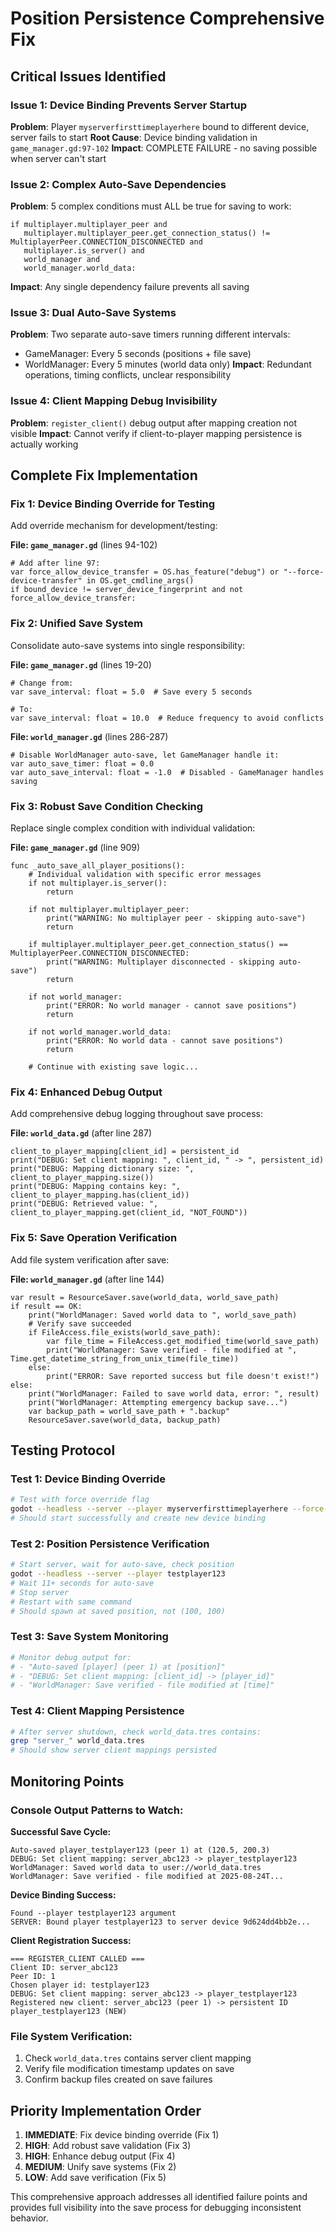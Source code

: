 # Position Persistence Comprehensive Fix

## Critical Issues Identified

### Issue 1: Device Binding Prevents Server Startup
**Problem**: Player `myserverfirsttimeplayerhere` bound to different device, server fails to start
**Root Cause**: Device binding validation in `game_manager.gd:97-102`
**Impact**: COMPLETE FAILURE - no saving possible when server can't start

### Issue 2: Complex Auto-Save Dependencies
**Problem**: 5 complex conditions must ALL be true for saving to work:
```gdscript
if multiplayer.multiplayer_peer and 
   multiplayer.multiplayer_peer.get_connection_status() != MultiplayerPeer.CONNECTION_DISCONNECTED and 
   multiplayer.is_server() and 
   world_manager and 
   world_manager.world_data:
```
**Impact**: Any single dependency failure prevents all saving

### Issue 3: Dual Auto-Save Systems
**Problem**: Two separate auto-save timers running different intervals:
- GameManager: Every 5 seconds (positions + file save)
- WorldManager: Every 5 minutes (world data only)
**Impact**: Redundant operations, timing conflicts, unclear responsibility

### Issue 4: Client Mapping Debug Invisibility  
**Problem**: `register_client()` debug output after mapping creation not visible
**Impact**: Cannot verify if client-to-player mapping persistence is actually working

## Complete Fix Implementation

### Fix 1: Device Binding Override for Testing
Add override mechanism for development/testing:

**File: `game_manager.gd`** (lines 94-102)
```gdscript
# Add after line 97:
var force_allow_device_transfer = OS.has_feature("debug") or "--force-device-transfer" in OS.get_cmdline_args()
if bound_device != server_device_fingerprint and not force_allow_device_transfer:
```

### Fix 2: Unified Save System
Consolidate auto-save systems into single responsibility:

**File: `game_manager.gd`** (lines 19-20)
```gdscript
# Change from:
var save_interval: float = 5.0  # Save every 5 seconds

# To:
var save_interval: float = 10.0  # Reduce frequency to avoid conflicts
```

**File: `world_manager.gd`** (lines 286-287)
```gdscript
# Disable WorldManager auto-save, let GameManager handle it:
var auto_save_timer: float = 0.0
var auto_save_interval: float = -1.0  # Disabled - GameManager handles saving
```

### Fix 3: Robust Save Condition Checking
Replace single complex condition with individual validation:

**File: `game_manager.gd`** (line 909)
```gdscript
func _auto_save_all_player_positions():
	# Individual validation with specific error messages
	if not multiplayer.is_server():
		return
		
	if not multiplayer.multiplayer_peer:
		print("WARNING: No multiplayer peer - skipping auto-save")
		return
		
	if multiplayer.multiplayer_peer.get_connection_status() == MultiplayerPeer.CONNECTION_DISCONNECTED:
		print("WARNING: Multiplayer disconnected - skipping auto-save")
		return
		
	if not world_manager:
		print("ERROR: No world manager - cannot save positions")
		return
		
	if not world_manager.world_data:
		print("ERROR: No world data - cannot save positions")
		return
		
	# Continue with existing save logic...
```

### Fix 4: Enhanced Debug Output
Add comprehensive debug logging throughout save process:

**File: `world_data.gd`** (after line 287)
```gdscript
client_to_player_mapping[client_id] = persistent_id
print("DEBUG: Set client mapping: ", client_id, " -> ", persistent_id)
print("DEBUG: Mapping dictionary size: ", client_to_player_mapping.size())
print("DEBUG: Mapping contains key: ", client_to_player_mapping.has(client_id))
print("DEBUG: Retrieved value: ", client_to_player_mapping.get(client_id, "NOT_FOUND"))
```

### Fix 5: Save Operation Verification
Add file system verification after save:

**File: `world_manager.gd`** (after line 144)
```gdscript
var result = ResourceSaver.save(world_data, world_save_path)
if result == OK:
	print("WorldManager: Saved world data to ", world_save_path)
	# Verify save succeeded
	if FileAccess.file_exists(world_save_path):
		var file_time = FileAccess.get_modified_time(world_save_path)
		print("WorldManager: Save verified - file modified at ", Time.get_datetime_string_from_unix_time(file_time))
	else:
		print("ERROR: Save reported success but file doesn't exist!")
else:
	print("WorldManager: Failed to save world data, error: ", result)
	print("WorldManager: Attempting emergency backup save...")
	var backup_path = world_save_path + ".backup"
	ResourceSaver.save(world_data, backup_path)
```

## Testing Protocol

### Test 1: Device Binding Override
```bash
# Test with force override flag
godot --headless --server --player myserverfirsttimeplayerhere --force-device-transfer
# Should start successfully and create new device binding
```

### Test 2: Position Persistence Verification
```bash
# Start server, wait for auto-save, check position
godot --headless --server --player testplayer123
# Wait 11+ seconds for auto-save
# Stop server
# Restart with same command
# Should spawn at saved position, not (100, 100)
```

### Test 3: Save System Monitoring
```bash
# Monitor debug output for:
# - "Auto-saved [player] (peer 1) at [position]"
# - "DEBUG: Set client mapping: [client_id] -> [player_id]"
# - "WorldManager: Save verified - file modified at [time]"
```

### Test 4: Client Mapping Persistence
```bash
# After server shutdown, check world_data.tres contains:
grep "server_" world_data.tres
# Should show server client mappings persisted
```

## Monitoring Points

### Console Output Patterns to Watch:

**Successful Save Cycle:**
```
Auto-saved player_testplayer123 (peer 1) at (120.5, 200.3)
DEBUG: Set client mapping: server_abc123 -> player_testplayer123  
WorldManager: Saved world data to user://world_data.tres
WorldManager: Save verified - file modified at 2025-08-24T...
```

**Device Binding Success:**
```
Found --player testplayer123 argument
SERVER: Bound player testplayer123 to server device 9d624dd4bb2e...
```

**Client Registration Success:**
```
=== REGISTER_CLIENT CALLED ===
Client ID: server_abc123
Peer ID: 1
Chosen player id: testplayer123
DEBUG: Set client mapping: server_abc123 -> player_testplayer123
Registered new client: server_abc123 (peer 1) -> persistent ID player_testplayer123 (NEW)
```

### File System Verification:
1. Check `world_data.tres` contains server client mapping
2. Verify file modification timestamp updates on save
3. Confirm backup files created on save failures

## Priority Implementation Order

1. **IMMEDIATE**: Fix device binding override (Fix 1)
2. **HIGH**: Add robust save validation (Fix 3) 
3. **HIGH**: Enhance debug output (Fix 4)
4. **MEDIUM**: Unify save systems (Fix 2)
5. **LOW**: Add save verification (Fix 5)

This comprehensive approach addresses all identified failure points and provides full visibility into the save process for debugging inconsistent behavior.